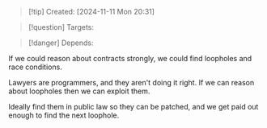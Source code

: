 
>[!tip] Created: [2024-11-11 Mon 20:31]

>[!question] Targets: 

>[!danger] Depends: 

If we could reason about contracts strongly, we could find loopholes and race conditions.

Lawyers are programmers, and they aren't doing it right.  If we can reason about loopholes then we can exploit them.

Ideally find them in public law so they can be patched, and we get paid out enough to find the next loophole.
